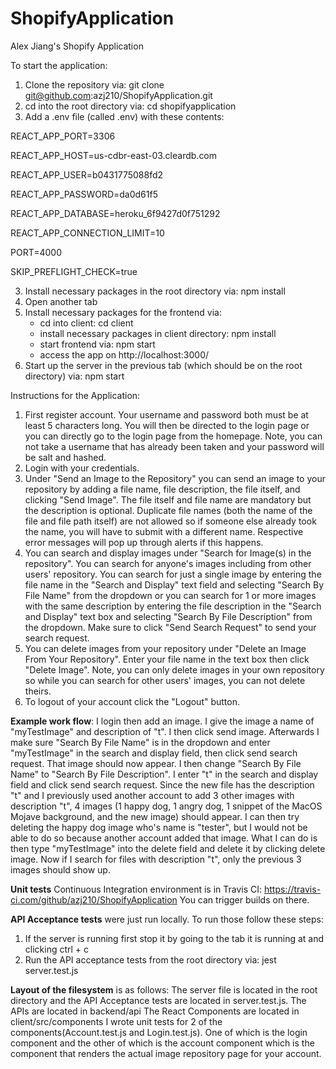 # ShopifyApplication
Alex Jiang's Shopify Application

To start the application:
1. Clone the repository via: git clone git@github.com:azj210/ShopifyApplication.git
2. cd into the root directory via: cd shopifyapplication
3. Add a .env file (called .env) with these contents:

  REACT_APP_PORT=3306

  REACT_APP_HOST=us-cdbr-east-03.cleardb.com

  REACT_APP_USER=b0431775088fd2

  REACT_APP_PASSWORD=da0d61f5

  REACT_APP_DATABASE=heroku_6f9427d0f751292

  REACT_APP_CONNECTION_LIMIT=10

  PORT=4000

  SKIP_PREFLIGHT_CHECK=true

3. Install necessary packages in the root directory via: npm install
4. Open another tab
5. Install necessary packages for the frontend via:
   - cd into client: cd client
   - install necessary packages in client directory: npm install
   - start frontend via: npm start
   - access the app on http://localhost:3000/
6. Start up the server in the previous tab (which should be on the root directory) via: npm start

Instructions for the Application:
1. First register account. Your username and password both must be at least 5 characters long. You will then be directed to the login page or you can directly go to the login page from the homepage. Note, you can not take a username that has already been taken and your password will be salt and hashed.
2. Login with your credentials.
3. Under "Send an Image to the Repository" you can send an image to your repository by adding a file name, file description, the file itself, and clicking "Send Image". The file itself and file name are mandatory but the description is optional. Duplicate file names (both the name of the file and file path itself) are not allowed so if someone else already took the name, you will have to submit with a different name. Respective error messages will pop up through alerts if this happens.
4. You can search and display images under "Search for Image(s) in the repository". You can search for anyone's images including from other users' repository. You can search for just a single image by entering the file name in the "Search and Display" text field and selecting "Search By File Name" from the dropdown or you can search for 1 or more images with the same description by entering the file description in the "Search and Display" text box and selecting "Search By File Description" from the dropdown. Make sure to click "Send Search Request" to send your search request.
5. You can delete images from your repository under "Delete an Image From Your Repository". Enter your file name in the text box then click "Delete Image". Note, you can only delete images in your own repository so while you can search for other users' images, you can not delete theirs. 
6. To logout of your account click the "Logout" button.

**Example work flow**: I login then add an image. I give the image a name of "myTestImage" and description of "t". I then click send image. Afterwards I make sure "Search By File Name" is in the dropdown and enter "myTestImage" in the search and display field, then click send search request. That image should now appear. I then change "Search By File Name" to "Search By File Description". I enter "t" in the search and display field and click send search request. Since the new file has the description "t" and I previously used another account to add 3 other images with description "t", 4 images (1 happy dog, 1 angry dog, 1 snippet of the MacOS Mojave background, and the new image) should appear. I can then try deleting the happy dog image who's name is "tester", but I would not be able to do so because another account added that image. What I can do is then type "myTestImage" into the delete field and delete it by clicking delete image. Now if I search for files with description "t", only the previous 3 images should show up.

**Unit tests** Continuous Integration environment is in Travis CI: https://travis-ci.com/github/azj210/ShopifyApplication
You can trigger builds on there. 

**API Acceptance tests** were just run locally. To run those follow these steps:
1. If the server is running first stop it by going to the tab it is running at and clicking ctrl + c
2. Run the API acceptance tests from the root directory via: jest server.test.js

**Layout of the filesystem** is as follows:
The server file is located in the root directory and the API Acceptance tests are located in server.test.js.
The APIs are located in backend/api
The React Components are located in client/src/components
I wrote unit tests for 2 of the components(Account.test.js and Login.test.js). One of which is the login component and the other of which is the account component which is the component that renders the actual image repository page for your account.
